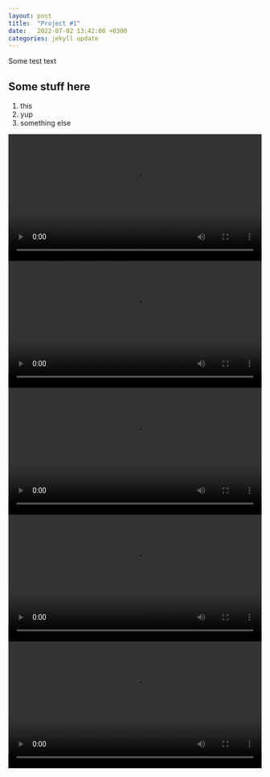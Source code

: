 ```yaml
---
layout: post
title:  "Project #1"
date:   2022-07-02 13:42:00 +0300
categories: jekyll update
---
```


Some test text

## Some stuff here
1. this
2. yup
3. something else

<div class="myvideo">
   <video  style="display:block; width:100%; height:auto;" autoplay controls loop="loop">
       <source src="{{ site.baseurl }}/assets/videos/Vadmidin.github.io_01.mp4" type="video/mp4" />
   </video>
</div>

<div class="myvideo">
   <video  style="display:block; width:100%; height:auto;" autoplay controls loop="loop">
       <source src="{{ site.baseurl }}/assets/videos/Vadmidin.github.io_02.mp4" type="video/mp4" />
   </video>
</div>

<div class="myvideo">
   <video  style="display:block; width:100%; height:auto;" autoplay controls loop="loop">
       <source src="{{ site.baseurl }}/assets/videos/Vadmidin.github.io_03.mp4" type="video/mp4" />
   </video>
</div>

<div class="myvideo">
   <video  style="display:block; width:100%; height:auto;" autoplay controls loop="loop">
       <source src="{{ site.baseurl }}/assets/videos/Vadmidin.github.io_04.mp4" type="video/mp4" />
   </video>
</div>

<div class="myvideo">
   <video  style="display:block; width:100%; height:auto;" autoplay controls loop="loop">
       <source src="{{ site.baseurl }}/assets/videos/Vadmidin.github.io_05.mp4" type="video/mp4" />
   </video>
</div>